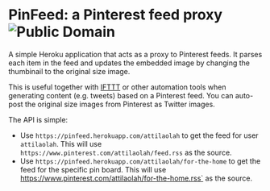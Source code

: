 # PinFeed: a Pinterest feed proxy ![Public Domain](https://pypip.in/license/intperm/badge.png)

A simple Heroku application that acts as a proxy to Pinterest feeds. It parses
each item in the feed and updates the embedded image by changing the thumbinail
to the original size image.

This is useful together with [IFTTT][1] or other automation tools when
generating content (e.g.  tweets) based on a Pinterest feed. You can auto-post
the original size images from Pinterest as Twitter images.

The API is simple:

* Use `https://pinfeed.herokuapp.com/attilaolah` to get the feed for user
  `attilaolah`. This will use `https://www.pinterest.com/attilaolah/feed.rss`
  as the source.
* Use `https://pinfeed.herokuapp.com/attilaolah/for-the-home` to get the feed
  for the specific pin board. This will use
  https://www.pinterest.com/attilaolah/for-the-home.rss` as the source.

[1]: https://ifttt.com/
